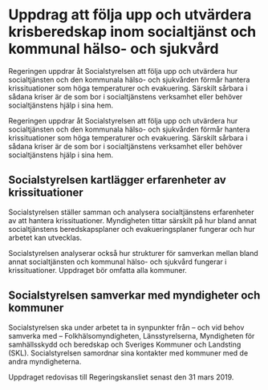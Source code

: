 # Uppdrag att följa upp och utvärdera krisberedskap inom socialtjänst och kommunal hälso- och sjukvård

Regeringen uppdrar åt Socialstyrelsen att följa upp och utvärdera hur socialtjänsten och den kommunala hälso- och sjukvården förmår hantera krissituationer som höga temperaturer och evakuering. Särskilt sårbara i sådana kriser är de som bor i socialtjänstens verksamhet eller behöver socialtjänstens hjälp i sina hem.

Regeringen uppdrar åt Socialstyrelsen att följa upp och utvärdera hur socialtjänsten och den kommunala hälso- och sjukvården förmår hantera krissituationer som höga temperaturer och evakuering. Särskilt sårbara i sådana kriser är de som bor i socialtjänstens verksamhet eller behöver socialtjänstens hjälp i sina hem.

## Socialstyrelsen kartlägger erfarenheter av krissituationer

Socialstyrelsen ställer samman och analysera socialtjänstens erfarenheter av att hantera krissituationer. Myndigheten tittar särskilt på hur bland annat socialtjänstens beredskapsplaner och evakueringsplaner fungerar och hur arbetet kan utvecklas.

Socialstyrelsen analyserar också hur strukturer för samverkan mellan bland annat socialtjänsten och kommunal hälso- och sjukvård fungerar i krissituationer. Uppdraget bör omfatta alla kommuner.

## Socialstyrelsen samverkar med myndigheter och kommuner

Socialstyrelsen ska under arbetet ta in synpunkter från – och vid behov samverka med – Folkhälsomyndigheten, Länsstyrelserna, Myndigheten för samhällsskydd och beredskap och Sveriges Kommuner och Landsting (SKL). Socialstyrelsen samordnar sina kontakter med kommuner med de andra myndigheterna.

Uppdraget redovisas till Regeringskansliet senast den 31 mars 2019.
